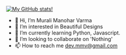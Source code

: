 
[![My GitHub stats!](https://github-readme-stats.vercel.app/api?username=mmv-dev&show_icons=True&theme=radical)](https://github.com/mmv-dev) 

- 👋 Hi, I’m Murali Manohar Varma
- 👀 I’m interested in Beautiful Designs
- 🌱 I’m currently learning Python, Javascript.
- 💞️ I’m looking to collaborate on 'Nothing'
- 📫 How to reach me dev.mmv@gmail.com

<!---
mmv-dev/mmv-dev is a ✨ special ✨ repository because its `README.md` (this file) appears on your GitHub profile.
You can click the Preview link to take a look at your changes.
--->
